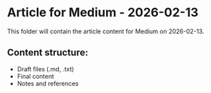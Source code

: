 # Article for Medium - 2026-02-13

This folder will contain the article content for Medium on 2026-02-13.

## Content structure:
- Draft files (.md, .txt)
- Final content
- Notes and references
